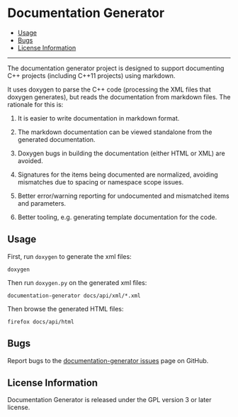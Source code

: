 # Documentation Generator

- [Usage](#usage)
- [Bugs](#bugs)
- [License Information](#license-information)

----------

The documentation generator project is designed to support documenting C++
projects (including C++11 projects) using markdown.

It uses doxygen to parse the C++ code (processing the XML files that doxygen
generates), but reads the documentation from markdown files. The rationale for
this is:

1.  It is easier to write documentation in markdown format.

2.  The markdown documentation can be viewed standalone from the generated
    documentation.

3.  Doxygen bugs in building the documentation (either HTML or XML) are avoided.

4.  Signatures for the items being documented are normalized, avoiding
    mismatches due to spacing or namespace scope issues.

5.  Better error/warning reporting for undocumented and mismatched items and
    parameters.

6.  Better tooling, e.g. generating template documentation for the code.

## Usage

First, run `doxygen` to generate the xml files:

    doxygen

Then run `doxygen.py` on the generated xml files:

    documentation-generator docs/api/xml/*.xml

Then browse the generated HTML files:

    firefox docs/api/html

## Bugs

Report bugs to the
[documentation-generator issues](https://github.com/rhdunn/documentation-generator/issues)
page on GitHub.

## License Information

Documentation Generator is released under the GPL version 3 or later license.
